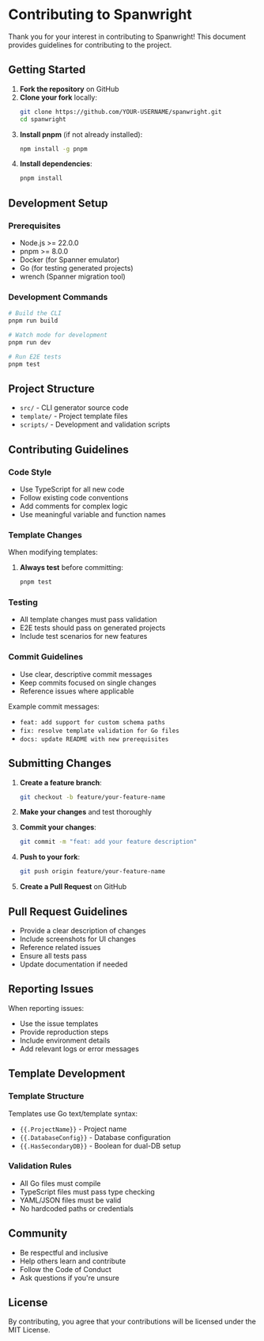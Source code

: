 # Contributing to Spanwright

Thank you for your interest in contributing to Spanwright! This document provides guidelines for contributing to the project.

## Getting Started

1. **Fork the repository** on GitHub
2. **Clone your fork** locally:
   ```bash
   git clone https://github.com/YOUR-USERNAME/spanwright.git
   cd spanwright
   ```
3. **Install pnpm** (if not already installed):
   ```bash
   npm install -g pnpm
   ```
4. **Install dependencies**:
   ```bash
   pnpm install
   ```

## Development Setup

### Prerequisites
- Node.js >= 22.0.0
- pnpm >= 8.0.0
- Docker (for Spanner emulator)
- Go (for testing generated projects)
- wrench (Spanner migration tool)

### Development Commands

```bash
# Build the CLI
pnpm run build

# Watch mode for development
pnpm run dev

# Run E2E tests
pnpm test
```

## Project Structure

- `src/` - CLI generator source code
- `template/` - Project template files
- `scripts/` - Development and validation scripts

## Contributing Guidelines

### Code Style
- Use TypeScript for all new code
- Follow existing code conventions
- Add comments for complex logic
- Use meaningful variable and function names

### Template Changes
When modifying templates:
1. **Always test** before committing:
   ```bash
   pnpm test
   ```

### Testing
- All template changes must pass validation
- E2E tests should pass on generated projects
- Include test scenarios for new features

### Commit Guidelines
- Use clear, descriptive commit messages
- Keep commits focused on single changes
- Reference issues where applicable

Example commit messages:
- `feat: add support for custom schema paths`
- `fix: resolve template validation for Go files`
- `docs: update README with new prerequisites`

## Submitting Changes

1. **Create a feature branch**:
   ```bash
   git checkout -b feature/your-feature-name
   ```

2. **Make your changes** and test thoroughly

3. **Commit your changes**:
   ```bash
   git commit -m "feat: add your feature description"
   ```

4. **Push to your fork**:
   ```bash
   git push origin feature/your-feature-name
   ```

5. **Create a Pull Request** on GitHub

## Pull Request Guidelines

- Provide a clear description of changes
- Include screenshots for UI changes
- Reference related issues
- Ensure all tests pass
- Update documentation if needed

## Reporting Issues

When reporting issues:
- Use the issue templates
- Provide reproduction steps
- Include environment details
- Add relevant logs or error messages

## Template Development

### Template Structure
Templates use Go text/template syntax:
- `{{.ProjectName}}` - Project name
- `{{.DatabaseConfig}}` - Database configuration
- `{{.HasSecondaryDB}}` - Boolean for dual-DB setup

### Validation Rules
- All Go files must compile
- TypeScript files must pass type checking
- YAML/JSON files must be valid
- No hardcoded paths or credentials

## Community

- Be respectful and inclusive
- Help others learn and contribute
- Follow the Code of Conduct
- Ask questions if you're unsure

## License

By contributing, you agree that your contributions will be licensed under the MIT License.